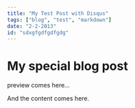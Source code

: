 ```yaml
---
title: "My Test Post with Disqus"
tags: ["blog", "test", "markdown"]
date: "2-2-2013"
id: "sdxgfgdfgdfgdg"
---
```


# My special blog post

preview comes here...

<!--more-->

And the content comes here.
